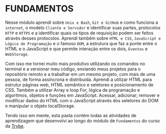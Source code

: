 # FUNDAMENTOS

Nesse módulo aprendi sobre `Unix e Bash`, `Git e GitHub` e como funciona a `internet`, o modelo `Cliente e Servidor` e identificar suas partes, protocolos `HTTP` e `HTTPS` e a identificar quais os tipos de requisição podem ser feitos através desses protocolos. Aprendi também sobre `HTML e CSS`,  `JavaScript e Lógica de Programação` e o famoso `DOM`, a estrutura que faz a ponte entre o HTML e o JavaScript e que permite interação entre os dois, `Eventos` e `WebStorage`.

Com isso me tornei muito mais produtivo utilizando os comandos no terminal e a versionar meu código, enviando meus projetos para o repositório remoto e a trabalhar em um mesmo projeto, com mais de uma pessoa, de forma assíncrona e distribuída. Aprendi a utilizar HTML para estrutur páginas web, HTML semântico e seletores e posicionamento de CSS. Também a utilizar Array e loop For, lógica de programação e algoritmos, objetos e funções em JavaScript. Acessar, adicionar, remover e modificar dados do HTML com o JavaScript através dos seletores do DOM e manipular o objeto localStorage.

Tendo isso em mente, esta pasta contém todas as atividades de aprendizagem que desenvolvi ao longo do módulo de `Fundamentos` do curso da [Trybe](https://www.betrybe.com/).
